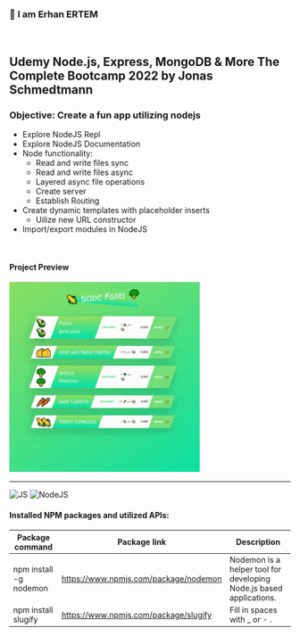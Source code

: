 ### 👋 **I am Erhan ERTEM**

&emsp;

## Udemy Node.js, Express, MongoDB & More The Complete Bootcamp 2022 by Jonas Schmedtmann

### **Objective:** Create a fun app utilizing nodejs

- Explore NodeJS Repl
- Explore NodeJS Documentation
- Node functionality:
  - Read and write files sync
  - Read and write files async
  - Layered async file operations
  - Create server
  - Establish Routing
- Create dynamic templates with placeholder inserts
  - Uilize new URL constructor
- Import/export modules in NodeJS

&emsp;

<!-- #### Link to Project &rarr; [NodeFarm-App](https://nodefarm-app-erhan-ertem.netlify.app) -->

#### Project Preview

![Screenshot](screenshot.gif)

---

![JS](https://img.shields.io/badge/JavaScript-323330?style=for-the-badge&logo=javascript&logoColor=F7DF1E) ![NodeJS](https://img.shields.io/badge/Node.js-339933?style=for-the-badge&logo=nodedotjs&logoColor=white)

#### Installed NPM packages and utilized APIs:

| Package command        | Package link                          | Description                                                         |
| ---------------------- | ------------------------------------- | ------------------------------------------------------------------- |
| npm install -g nodemon | https://www.npmjs.com/package/nodemon | Nodemon is a helper tool for developing Node.js based applications. |
| npm install slugify    | https://www.npmjs.com/package/slugify | Fill in spaces with \_ or - .                                       |

&emsp;
